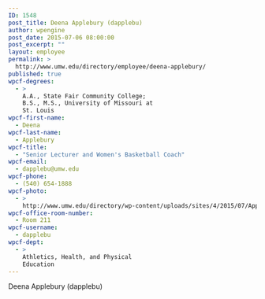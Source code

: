 ```yaml
---
ID: 1548
post_title: Deena Applebury (dapplebu)
author: wpengine
post_date: 2015-07-06 08:00:00
post_excerpt: ""
layout: employee
permalink: >
  http://www.umw.edu/directory/employee/deena-applebury/
published: true
wpcf-degrees:
  - >
    A.A., State Fair Community College;
    B.S., M.S., University of Missouri at
    St. Louis
wpcf-first-name:
  - Deena
wpcf-last-name:
  - Applebury
wpcf-title:
  - "Senior Lecturer and Women's Basketball Coach"
wpcf-email:
  - dapplebu@umw.edu
wpcf-phone:
  - (540) 654-1888
wpcf-photo:
  - >
    http://www.umw.edu/directory/wp-content/uploads/sites/4/2015/07/Applebury-Deena07.jpg
wpcf-office-room-number:
  - Room 211
wpcf-username:
  - dapplebu
wpcf-dept:
  - >
    Athletics, Health, and Physical
    Education
---
```

Deena Applebury (dapplebu)
